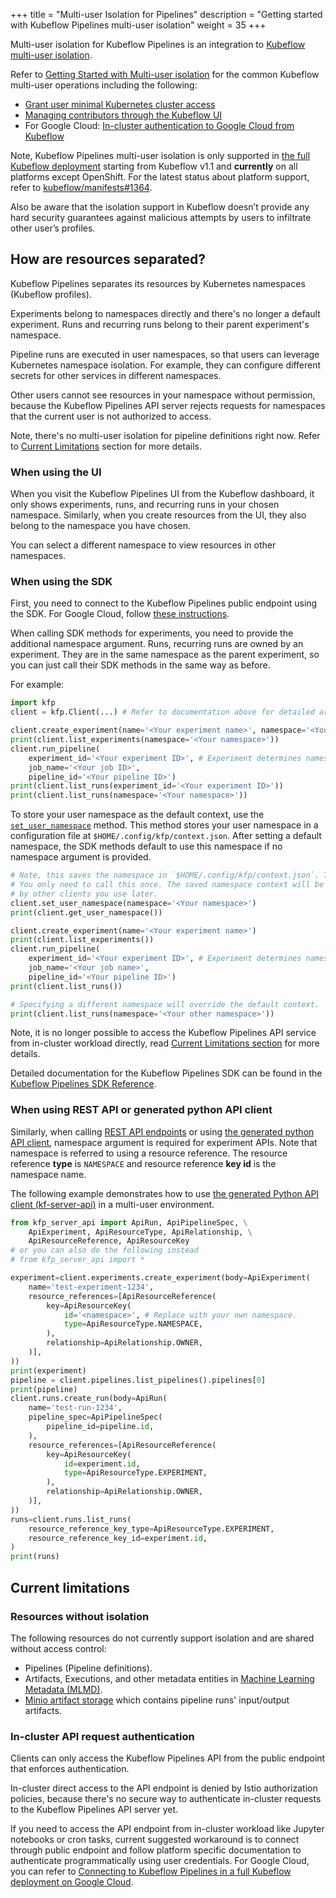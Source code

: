 +++
title = "Multi-user Isolation for Pipelines"
description = "Getting started with Kubeflow Pipelines multi-user isolation"
weight = 35
+++

Multi-user isolation for Kubeflow Pipelines is an integration to [Kubeflow multi-user isolation](/docs/components/multi-tenancy/).

Refer to [Getting Started with Multi-user isolation](/docs/components/multi-tenancy/getting-started/)
for the common Kubeflow multi-user operations including the following:

* [Grant user minimal Kubernetes cluster access](/docs/components/multi-tenancy/getting-started/#pre-requisites-grant-user-minimal-kubernetes-cluster-access)
* [Managing contributors through the Kubeflow UI](/docs/components/multi-tenancy/getting-started/#managing-contributors-through-the-kubeflow-ui)
* For Google Cloud: [In-cluster authentication to Google Cloud from Kubeflow](/docs/gke/authentication/#in-cluster-authentication)

Note, Kubeflow Pipelines multi-user isolation is only supported in
[the full Kubeflow deployment](/docs/pipelines/installation/overview/#full-kubeflow-deployment)
starting from Kubeflow v1.1 and **currently** on all platforms except OpenShift. For the latest status about platform support, refer to [kubeflow/manifests#1364](https://github.com/kubeflow/manifests/issues/1364#issuecomment-668415871).

Also be aware that the isolation support in Kubeflow doesn’t provide any hard
security guarantees against malicious attempts by users to infiltrate other
user’s profiles.
 
## How are resources separated?

Kubeflow Pipelines separates its resources by Kubernetes namespaces (Kubeflow profiles).

Experiments belong to namespaces directly and there's no longer a default
experiment. Runs and recurring runs belong to their parent experiment's namespace.

Pipeline runs are executed in user namespaces, so that users can leverage Kubernetes
namespace isolation. For example, they can configure different secrets for other
services in different namespaces.

Other users cannot see resources in your namespace without permission, because
the Kubeflow Pipelines API server rejects requests for namespaces that the
current user is not authorized to access.

Note, there's no multi-user isolation for pipeline definitions right now.
Refer to [Current Limitations](#current-limitations) section for more details.

### When using the UI

When you visit the Kubeflow Pipelines UI from the Kubeflow dashboard, it only shows
experiments, runs, and recurring runs in your chosen namespace. Similarly, when
you create resources from the UI, they also belong to the namespace you have
chosen.

You can select a different namespace to view resources in other namespaces.

### When using the SDK

First, you need to connect to the Kubeflow Pipelines public endpoint using the
SDK. For Google Cloud, follow [these instructions](/docs/gke/pipelines/authentication-sdk/#connecting-to-kubeflow-pipelines-in-a-full-kubeflow-deployment).

When calling SDK methods for experiments, you need to provide the additional
namespace argument. Runs, recurring runs are owned by an experiment. They are
in the same namespace as the parent experiment, so you can just call their SDK
methods in the same way as before.

For example:

```python
import kfp
client = kfp.Client(...) # Refer to documentation above for detailed arguments.

client.create_experiment(name='<Your experiment name>', namespace='<Your namespace>')
print(client.list_experiments(namespace='<Your namespace>'))
client.run_pipeline(
    experiment_id='<Your experiment ID>', # Experiment determines namespace.
    job_name='<Your job ID>',
    pipeline_id='<Your pipeline ID>')
print(client.list_runs(experiment_id='<Your experiment ID>'))
print(client.list_runs(namespace='<Your namespace>'))
```

To store your user namespace as the default context, use the
[`set_user_namespace`](https://kubeflow-pipelines.readthedocs.io/en/latest/source/kfp.client.html#kfp.Client.set_user_namespace)
method. This method stores your user namespace in a configuration file at
`$HOME/.config/kfp/context.json`. After setting a default namespace, the SDK
methods default to use this namespace if no namespace argument is provided.

```python
# Note, this saves the namespace in `$HOME/.config/kfp/context.json`. Therefore,
# You only need to call this once. The saved namespace context will be picked up
# by other clients you use later.
client.set_user_namespace(namespace='<Your namespace>')
print(client.get_user_namespace())

client.create_experiment(name='<Your experiment name>')
print(client.list_experiments())
client.run_pipeline(
    experiment_id='<Your experiment ID>', # Experiment determines namespace.
    job_name='<Your job name>',
    pipeline_id='<Your pipeline ID>')
print(client.list_runs())

# Specifying a different namespace will override the default context.
print(client.list_runs(namespace='<Your other namespace>'))
```

Note, it is no longer possible to access the Kubeflow Pipelines API service from
in-cluster workload directly, read [Current Limitations section](#current-limitations)
for more details.

Detailed documentation for the Kubeflow Pipelines SDK can be found in the
[Kubeflow Pipelines SDK Reference](https://kubeflow-pipelines.readthedocs.io/en/latest/source/kfp.client.html).

### When using REST API or generated python API client

Similarly, when calling [REST API endpoints](/docs/pipelines/reference/api/kubeflow-pipeline-api-spec/)
or using [the generated python API client](https://kubeflow-pipelines.readthedocs.io/en/latest/source/kfp.server_api.html),
namespace argument is required for experiment APIs. Note that namespace is
referred to using a resource reference. The resource reference **type** is
`NAMESPACE` and resource reference **key id** is the namespace name.

The following example demonstrates how to use [the generated Python API client (kf-server-api)](https://kubeflow-pipelines.readthedocs.io/en/latest/source/kfp.server_api.html) in a multi-user environment.

```python
from kfp_server_api import ApiRun, ApiPipelineSpec, \
    ApiExperiment, ApiResourceType, ApiRelationship, \
    ApiResourceReference, ApiResourceKey
# or you can also do the following instead
# from kfp_server_api import *

experiment=client.experiments.create_experiment(body=ApiExperiment(
    name='test-experiment-1234',
    resource_references=[ApiResourceReference(
        key=ApiResourceKey(
            id='<namespace>', # Replace with your own namespace.
            type=ApiResourceType.NAMESPACE,
        ),
        relationship=ApiRelationship.OWNER,
    )],
))
print(experiment)
pipeline = client.pipelines.list_pipelines().pipelines[0]
print(pipeline)
client.runs.create_run(body=ApiRun(
    name='test-run-1234',
    pipeline_spec=ApiPipelineSpec(
        pipeline_id=pipeline.id,
    ),
    resource_references=[ApiResourceReference(
        key=ApiResourceKey(
            id=experiment.id,
            type=ApiResourceType.EXPERIMENT,
        ),
        relationship=ApiRelationship.OWNER,
    )],
))
runs=client.runs.list_runs(
    resource_reference_key_type=ApiResourceType.EXPERIMENT,
    resource_reference_key_id=experiment.id,
)
print(runs)
```

## Current limitations

### Resources without isolation

The following resources do not currently support isolation and are shared
without access control:

* Pipelines (Pipeline definitions).
* Artifacts, Executions, and other metadata entities in [Machine Learning Metadata (MLMD)](https://www.tensorflow.org/tfx/guide/mlmd).
* [Minio artifact storage](https://min.io/) which contains pipeline runs' input/output artifacts.

### In-cluster API request authentication

Clients can only access the Kubeflow Pipelines API from the public endpoint
that enforces authentication.

In-cluster direct access to the API endpoint is denied by Istio authorization
policies, because there's no secure way to authenticate in-cluster requests to
the Kubeflow Pipelines API server yet.

If you need to access the API endpoint from in-cluster workload like Jupyter
notebooks or cron tasks, current suggested workaround is to connect through
public endpoint and follow platform specific documentation to authenticate
programmatically using user credentials. For Google Cloud, you can refer to
[Connecting to Kubeflow Pipelines in a full Kubeflow deployment on Google Cloud](/docs/gke/pipelines/authentication-sdk/#connecting-to-kubeflow-pipelines-in-a-full-kubeflow-deployment).
